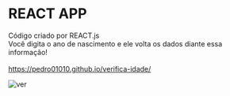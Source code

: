 # REACT APP

Código criado por REACT.js <br>
Você digita o ano de nascimento e ele volta os dados diante essa informação!<br>
<br>
https://pedro01010.github.io/verifica-idade/


![ver](https://user-images.githubusercontent.com/114010190/234034322-b682f230-cf55-4718-88c2-b0c0bf588bd8.png)

